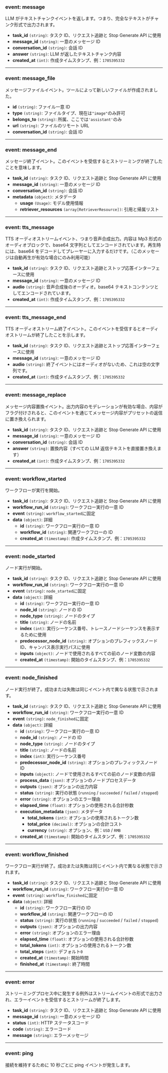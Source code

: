 ### event: message

LLM がテキストチャンクイベントを返します。つまり、完全なテキストがチャンク形式で出力されます。

- **task_id** `(string)`: タスク ID、リクエスト追跡と Stop Generate API に使用
- **message_id** `(string)`: 一意のメッセージ ID
- **conversation_id** `(string)`: 会話 ID
- **answer** `(string)`: LLM が返したテキストチャンク内容
- **created_at** `(int)`: 作成タイムスタンプ、例：`1705395332`

---

### event: message_file

メッセージファイルイベント。ツールによって新しいファイルが作成されました。

- **id** `(string)`: ファイル一意 ID
- **type** `(string)`: ファイルタイプ、現在は`"image"`のみ許可
- **belongs_to** `(string)`: 所属、ここでは`'assistant'`のみ
- **url** `(string)`: ファイルのリモート URL
- **conversation_id** `(string)`: 会話 ID

---

### event: message_end

メッセージ終了イベント。このイベントを受信するとストリーミングが終了したことを意味します。

- **task_id** `(string)`: タスク ID、リクエスト追跡と Stop Generate API に使用
- **message_id** `(string)`: 一意のメッセージ ID
- **conversation_id** `(string)`: 会話 ID
- **metadata** `(object)`: メタデータ
  - **usage** `(Usage)`: モデル使用情報
  - **retriever_resources** `(array[RetrieverResource])`: 引用と帰属リスト

---

### event: tts_message

TTS オーディオストリームイベント、つまり音声合成出力。内容は Mp3 形式のオーディオブロックで、base64 文字列としてエンコードされています。再生時には、base64 をデコードしてプレーヤーに入力するだけです。（このメッセージは自動再生が有効な場合にのみ利用可能）

- **task_id** `(string)`: タスク ID、リクエスト追跡とストップ応答インターフェースに使用
- **message_id** `(string)`: 一意のメッセージ ID
- **audio** `(string)`: 音声合成後のオーディオ。base64 テキストコンテンツとしてエンコードされています。
- **created_at** `(int)`: 作成タイムスタンプ、例：`1705395332`

---

### event: tts_message_end

TTS オーディオストリーム終了イベント。このイベントを受信するとオーディオストリームが終了したことを示します。

- **task_id** `(string)`: タスク ID、リクエスト追跡とストップ応答インターフェースに使用
- **message_id** `(string)`: 一意のメッセージ ID
- **audio** `(string)`: 終了イベントにはオーディオがないため、これは空の文字列です。
- **created_at** `(int)`: 作成タイムスタンプ、例：`1705395332`

---

### event: message_replace

メッセージ内容置換イベント。出力内容のモデレーションが有効な場合、内容がフラグ付けされると、このイベントを通じてメッセージ内容がプリセットの返信に置き換えられます。

- **task_id** `(string)`: タスク ID、リクエスト追跡と Stop Generate API に使用
- **message_id** `(string)`: 一意のメッセージ ID
- **conversation_id** `(string)`: 会話 ID
- **answer** `(string)`: 置換内容（すべての LLM 返信テキストを直接置き換えます）
- **created_at** `(int)`: 作成タイムスタンプ、例：`1705395332`

---

### event: workflow_started

ワークフローが実行を開始。

- **task_id** `(string)`: タスク ID、リクエスト追跡と Stop Generate API に使用
- **workflow_run_id** `(string)`: ワークフロー実行の一意 ID
- **event** `(string)`: `workflow_started`に固定
- **data** `(object)`: 詳細
  - **id** `(string)`: ワークフロー実行の一意 ID
  - **workflow_id** `(string)`: 関連ワークフローの ID
  - **created_at** `(timestamp)`: 作成タイムスタンプ、例：`1705395332`

---

### event: node_started

ノード実行が開始。

- **task_id** `(string)`: タスク ID、リクエスト追跡と Stop Generate API に使用
- **workflow_run_id** `(string)`: ワークフロー実行の一意 ID
- **event** `(string)`: `node_started`に固定
- **data** `(object)`: 詳細
  - **id** `(string)`: ワークフロー実行の一意 ID
  - **node_id** `(string)`: ノードの ID
  - **node_type** `(string)`: ノードのタイプ
  - **title** `(string)`: ノードの名前
  - **index** `(int)`: 実行シーケンス番号、トレースノードシーケンスを表示するために使用
  - **predecessor_node_id** `(string)`: オプションのプレフィックスノード ID、キャンバス表示実行パスに使用
  - **inputs** `(object)`: ノードで使用されるすべての前のノード変数の内容
  - **created_at** `(timestamp)`: 開始のタイムスタンプ、例：`1705395332`

---

### event: node_finished

ノード実行が終了。成功または失敗は同じイベント内で異なる状態で示されます。

- **task_id** `(string)`: タスク ID、リクエスト追跡と Stop Generate API に使用
- **workflow_run_id** `(string)`: ワークフロー実行の一意 ID
- **event** `(string)`: `node_finished`に固定
- **data** `(object)`: 詳細
  - **id** `(string)`: ワークフロー実行の一意 ID
  - **node_id** `(string)`: ノードの ID
  - **node_type** `(string)`: ノードのタイプ
  - **title** `(string)`: ノードの名前
  - **index** `(int)`: 実行シーケンス番号
  - **predecessor_node_id** `(string)`: オプションのプレフィックスノード ID
  - **inputs** `(object)`: ノードで使用されるすべての前のノード変数の内容
  - **process_data** `(json)`: オプションのノードプロセスデータ
  - **outputs** `(json)`: オプションの出力内容
  - **status** `(string)`: 実行の状態 (`running` / `succeeded` / `failed` / `stopped`)
  - **error** `(string)`: オプションのエラー理由
  - **elapsed_time** `(float)`: オプションの使用される合計秒数
  - **execution_metadata** `(json)`: メタデータ
    - **total_tokens** `(int)`: オプションの使用されるトークン数
    - **total_price** `(decimal)`: オプションの合計コスト
    - **currency** `(string)`: オプション、例：`USD` / `RMB`
  - **created_at** `(timestamp)`: 開始のタイムスタンプ、例：`1705395332`

---

### event: workflow_finished

ワークフロー実行が終了。成功または失敗は同じイベント内で異なる状態で示されます。

- **task_id** `(string)`: タスク ID、リクエスト追跡と Stop Generate API に使用
- **workflow_run_id** `(string)`: ワークフロー実行の一意 ID
- **event** `(string)`: `workflow_finished`に固定
- **data** `(object)`: 詳細
  - **id** `(string)`: ワークフロー実行の ID
  - **workflow_id** `(string)`: 関連ワークフローの ID
  - **status** `(string)`: 実行の状態 (`running` / `succeeded` / `failed` / `stopped`)
  - **outputs** `(json)`: オプションの出力内容
  - **error** `(string)`: オプションのエラー理由
  - **elapsed_time** `(float)`: オプションの使用される合計秒数
  - **total_tokens** `(int)`: オプションの使用されるトークン数
  - **total_steps** `(int)`: デフォルト`0`
  - **created_at** `(timestamp)`: 開始時間
  - **finished_at** `(timestamp)`: 終了時間

---

### event: error

ストリーミングプロセス中に発生する例外はストリームイベントの形式で出力され、エラーイベントを受信するとストリームが終了します。

- **task_id** `(string)`: タスク ID、リクエスト追跡と Stop Generate API に使用
- **message_id** `(string)`: 一意のメッセージ ID
- **status** `(int)`: HTTP ステータスコード
- **code** `(string)`: エラーコード
- **message** `(string)`: エラーメッセージ

---

### event: ping

接続を維持するために 10 秒ごとに ping イベントが発生します。

